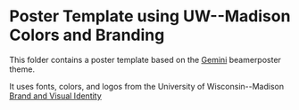 # Poster Template using UW--Madison Colors and Branding

This folder contains a poster template based on the [Gemini](https://github.com/anishathalye/gemini/) beamerposter theme.

It uses fonts, colors, and logos from the University of Wisconsin--Madison [Brand and Visual Identity](https://brand.wisc.edu/)
